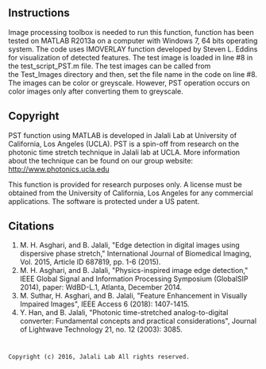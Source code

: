 ## Instructions

Image processing toolbox is needed to run this function, function has been tested on MATLAB R2013a on a computer with Windows 7, 64 bits operating system.  The code uses IMOVERLAY function developed by Steven L. Eddins for visualization of detected features. 
The test image is loaded in line #8 in the test_script_PST.m file. The test images can be called from the Test_Images directory and then, set the file name in the code on line #8. 
The images can be color or greyscale. However, PST operation occurs on color images only after converting them to greyscale. 

## Copyright
PST function  using MATLAB is developed in Jalali Lab at University of California,  Los Angeles (UCLA).  PST is a spin-off from research on the photonic time stretch technique in Jalali lab at UCLA.  More information about the technique can be found on our group  website: http://www.photonics.ucla.edu

This function is provided for research purposes only. A license must be  obtained from the University of California, Los Angeles for any commercial  applications. The software is protected under a US patent.

## Citations
1. M. H. Asghari, and B. Jalali, "Edge detection in digital images using dispersive phase stretch," International Journal of Biomedical Imaging, Vol. 2015, Article ID 687819, pp. 1-6 (2015).
2. M. H. Asghari, and B. Jalali, "Physics-inspired image edge detection," IEEE Global Signal and Information Processing Symposium (GlobalSIP 2014), paper: WdBD-L.1, Atlanta, December 2014.
3. M. Suthar, H. Asghari, and B. Jalali, "Feature Enhancement in Visually Impaired Images", IEEE Access 6 (2018): 1407-1415.
4. Y. Han, and B. Jalali, "Photonic time-stretched analog-to-digital converter: Fundamental concepts and practical considerations", Journal of Lightwave Technology 21, no. 12 (2003): 3085.
#
    Copyright (c) 2016, Jalali Lab All rights reserved.
